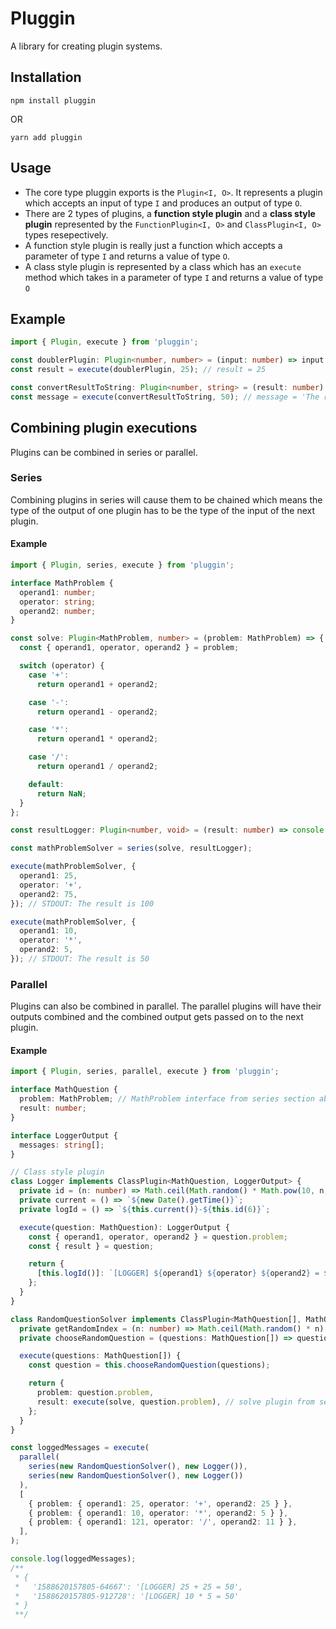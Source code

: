 # Pluggin

A library for creating plugin systems.

## Installation

```shell
npm install pluggin
```

OR

```shell
yarn add pluggin
```

## Usage

- The core type pluggin exports is the `Plugin<I, O>`. It represents a plugin which accepts an input of type `I` and produces an output of type `O`.
- There are 2 types of plugins, a **function style plugin** and a **class style plugin** represented by the `FunctionPlugin<I, O>` and `ClassPlugin<I, O>` types resepectively.
- A function style plugin is really just a function which accepts a parameter of type `I` and returns a value of type `O`.
- A class style plugin is represented by a class which has an `execute` method which takes in a parameter of type `I` and returns a value of type `O`

## Example

```typescript
import { Plugin, execute } from 'pluggin';

const doublerPlugin: Plugin<number, number> = (input: number) => input * 2;
const result = execute(doublerPlugin, 25); // result = 25

const convertResultToString: Plugin<number, string> = (result: number) => `The result is ${result}`;
const message = execute(convertResultToString, 50); // message = 'The result is 50'
```

## Combining plugin executions

Plugins can be combined in series or parallel.

### Series

Combining plugins in series will cause them to be chained which means the type of the output of one plugin has to be the type of the input of the next plugin.

#### Example

```typescript
import { Plugin, series, execute } from 'pluggin';

interface MathProblem {
  operand1: number;
  operator: string;
  operand2: number;
}

const solve: Plugin<MathProblem, number> = (problem: MathProblem) => {
  const { operand1, operator, operand2 } = problem;

  switch (operator) {
    case '+':
      return operand1 + operand2;

    case '-':
      return operand1 - operand2;

    case '*':
      return operand1 * operand2;

    case '/':
      return operand1 / operand2;

    default:
      return NaN;
  }
};

const resultLogger: Plugin<number, void> = (result: number) => console.log(`The result is ${result}`);

const mathProblemSolver = series(solve, resultLogger);

execute(mathProblemSolver, {
  operand1: 25,
  operator: '+',
  operand2: 75,
}); // STDOUT: The result is 100

execute(mathProblemSolver, {
  operand1: 10,
  operator: '*',
  operand2: 5,
}); // STDOUT: The result is 50
```

### Parallel

Plugins can also be combined in parallel. The parallel plugins will have their outputs combined and the combined output gets passed on to the next plugin.

#### Example

```typescript
import { Plugin, series, parallel, execute } from 'pluggin';

interface MathQuestion {
  problem: MathProblem; // MathProblem interface from series section above.
  result: number;
}

interface LoggerOutput {
  messages: string[];
}

// Class style plugin
class Logger implements ClassPlugin<MathQuestion, LoggerOutput> {
  private id = (n: number) => Math.ceil(Math.random() * Math.pow(10, n)) % Math.pow(10, n);
  private current = () => `${new Date().getTime()}`;
  private logId = () => `${this.current()}-${this.id(6)}`;

  execute(question: MathQuestion): LoggerOutput {
    const { operand1, operator, operand2 } = question.problem;
    const { result } = question;

    return {
      [this.logId()]: `[LOGGER] ${operand1} ${operator} ${operand2} = ${result}`,
    };
  }
}

class RandomQuestionSolver implements ClassPlugin<MathQuestion[], MathQuestion> {
  private getRandomIndex = (n: number) => Math.ceil(Math.random() * n) % n;
  private chooseRandomQuestion = (questions: MathQuestion[]) => questions[this.getRandomIndex(questions.length)];

  execute(questions: MathQuestion[]) {
    const question = this.chooseRandomQuestion(questions);

    return {
      problem: question.problem,
      result: execute(solve, question.problem), // solve plugin from series section above.
    };
  }
}

const loggedMessages = execute(
  parallel(
    series(new RandomQuestionSolver(), new Logger()), 
    series(new RandomQuestionSolver(), new Logger())
  ),
  [
    { problem: { operand1: 25, operator: '+', operand2: 25 } },
    { problem: { operand1: 10, operator: '*', operand2: 5 } },
    { problem: { operand1: 121, operator: '/', operand2: 11 } },
  ],
);

console.log(loggedMessages);
/**
 * {
 *   '1588620157805-64667': '[LOGGER] 25 + 25 = 50',
 *   '1588620157805-912728': '[LOGGER] 10 * 5 = 50'
 * }
 **/
```
